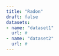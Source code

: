 ```yaml
---
title: "Radon"
draft: false
datasets:
- name: "dataset1"
  url: #
- name: "dataset2"
  url: #
---
```



